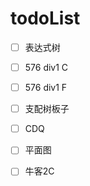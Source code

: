 # todoList

- [ ] 表达式树
- [ ] 576 div1 C
- [ ] 576 div1 F
- [ ] 支配树板子 
- [ ] CDQ
- [ ] 平面图
- [ ] 牛客2C


